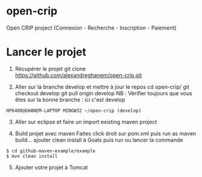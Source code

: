 # open-crip

Open CRIP project (Connexion - Recherche - Inscription - Paiement)

# Lancer le projet

1.	Récupérer le projet
git clone https://github.com/alexandreghanem/open-crip.git

2.	Aller sur la branche develop et mettre à jour le repos
cd open-crip/
git checkout develop
git pull origin develop
NB : Vérifier toujours que vous êtes sur la bonne branche : ici c'est develop
```
HP6400@GHANEM-LAPTOP MINGW32 ~/open-crip (develop)
```

3.	Aller sur eclipse et faire un import existing maven project

4.	Build projet avec maven
Faites click droit sur pom.xml  puis run as maven build... ajouter clean install à Goals puis run
ou lancer la commande
```
$ cd github-maven-example/example
$ mvn clean install
```

5. Ajouter votre projet à Tomcat
